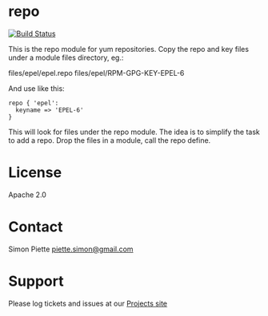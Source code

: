 # repo

[![Build Status](https://secure.travis-ci.org/spiette/puppet-repo.png?branch=master)](http://travis-ci.org/spiette/puppet-repo)

This is the repo module for yum repositories. Copy the repo and key files
under a module files directory, eg.:

files/epel/epel.repo
files/epel/RPM-GPG-KEY-EPEL-6

And use like this:

    repo { 'epel':
      keyname => 'EPEL-6'
    }

This will look for files under the repo module. The idea is to simplify the
task to add a repo. Drop the files in a module, call the repo define.

# License
Apache 2.0

# Contact

Simon Piette <piette.simon@gmail.com>

# Support

Please log tickets and issues at our [Projects site](https://github.com/spiette/puppet-repo)
